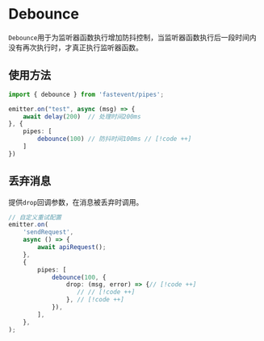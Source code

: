 # Debounce

`Debounce`用于为监听器函数执行增加防抖控制，当监听器函数执行后一段时间内没有再次执行时，才真正执行监听器函数。

## 使用方法

```ts
import { debounce } from 'fastevent/pipes';

emitter.on("test", async (msg) => {
    await delay(200)  // 处理时间200ms
}, {
    pipes: [
        debounce(100) // 防抖时间100ms // [!code ++]
    ]  
}) 
```

## 丢弃消息

提供`drop`回调参数，在消息被丢弃时调用。

```typescript
// 自定义重试配置
emitter.on(
    'sendRequest',
    async () => {
        await apiRequest();
    },
    {
        pipes: [
            debounce(100, { 
                drop: (msg, error) => {// [!code ++]
                   // // [!code ++] 
                }, // [!code ++]
            }),
        ],
    },
);
```